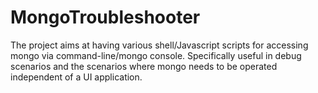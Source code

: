 # MongoTroubleshooter
The project aims at having various shell/Javascript scripts for accessing mongo via command-line/mongo console. Specifically useful in debug scenarios and the scenarios where mongo needs to be operated independent of a UI application.    
